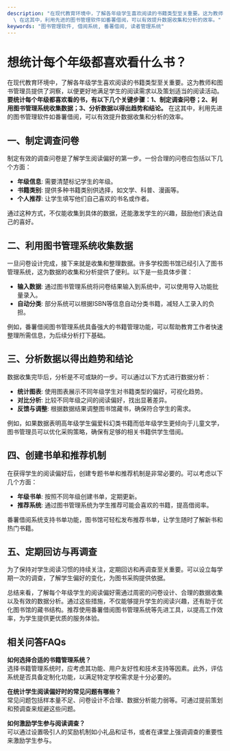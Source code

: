 ```yaml
---
description: "在现代教育环境中，了解各年级学生喜欢阅读的书籍类型至关重要。这为教师和图书管理员提供了洞察，以便更好地满足学生的阅读需求以及策划适当的阅读活动。**要统计每个年级都喜欢看的书，有以下几个关键步骤：1、制定调查问卷；2、利用图书管理系统收集数据；3、分析数据以得出趋势和结论。**\
  \ 在这其中，利用先进的图书管理软件如番薯借阅，可以有效提升数据收集和分析的效率。"
keywords: "图书管理软件, 借阅系统, 番薯借阅, 读者管理系统"
---
```

# 想统计每个年级都喜欢看什么书？

在现代教育环境中，了解各年级学生喜欢阅读的书籍类型至关重要。这为教师和图书管理员提供了洞察，以便更好地满足学生的阅读需求以及策划适当的阅读活动。**要统计每个年级都喜欢看的书，有以下几个关键步骤：1、制定调查问卷；2、利用图书管理系统收集数据；3、分析数据以得出趋势和结论。** 在这其中，利用先进的图书管理软件如番薯借阅，可以有效提升数据收集和分析的效率。

## 一、制定调查问卷
制定有效的调查问卷是了解学生阅读偏好的第一步。一份合理的问卷应包括以下几个方面：

- **年级信息**: 需要清楚标记学生的年级。
- **书籍类别**: 提供多种书籍类别供选择，如文学、科普、漫画等。
- **个人推荐**: 让学生填写他们自己喜欢的书名或作者。

通过这种方式，不仅能收集到具体的数据，还能激发学生的兴趣，鼓励他们表达自己的喜好。

## 二、利用图书管理系统收集数据
一旦问卷设计完成，接下来就是收集和整理数据。许多学校图书馆已经引入了图书管理系统，这为数据的收集和分析提供了便利。以下是一些具体步骤：

- **输入数据**: 通过图书管理系统将问卷结果输入到系统中，可以使用导入功能批量录入。
- **自动分类**: 部分系统可以根据ISBN等信息自动分类书籍，减轻人工录入的负担。

例如，番薯借阅图书管理系统具备强大的书籍管理功能，可以帮助教育工作者快速整理所需信息，为后续分析打下基础。

## 三、分析数据以得出趋势和结论
数据收集完毕后，分析是不可或缺的一步。可以通过以下方式进行数据分析：

- **统计图表**: 使用图表展示不同年级学生对书籍类型的偏好，可视化趋势。
- **对比分析**: 比较不同年级之间的阅读偏好，找出显著差异。
- **反馈与调整**: 根据数据结果调整图书馆藏书，确保符合学生的需求。

例如，如果数据表明高年级学生偏爱科幻类书籍而低年级学生更倾向于儿童文学，图书管理员可以优化采购策略，确保有足够的相关书籍供学生借阅。

## 四、创建书单和推荐机制
在获得学生的阅读偏好后，创建专题书单和推荐机制是非常必要的。可以考虑以下几个方面：

- **年级书单**: 按照不同年级创建书单，定期更新。
- **推荐系统**: 通过图书管理系统为学生推荐可能会喜欢的书籍，提高借阅率。

番薯借阅系统支持书单功能，图书馆可轻松发布推荐书单，让学生随时了解新书和热门书籍。

## 五、定期回访与再调查
为了保持对学生阅读习惯的持续关注，定期回访和再调查至关重要。可以设立每学期一次的调查，了解学生偏好的变化，为图书采购提供依据。

总结来看，了解每个年级学生的阅读偏好需通过周密的问卷设计、合理的数据收集以及有效的数据分析。通过这些措施，不仅能够提升学生的阅读兴趣，还有助于优化图书馆的藏书结构。推荐使用番薯借阅图书管理系统等先进工具，以提高工作效率，为学生提供更优质的服务体验。

## 相关问答FAQs

**如何选择合适的书籍管理系统？**  
选择书籍管理系统时，应考虑其功能、用户友好性和技术支持等因素。此外，评估系统是否具备定制化功能，以满足特定学校需求是十分必要的。

**在统计学生阅读偏好时的常见问题有哪些？**  
常见问题包括样本量不足、问卷设计不合理、数据分析能力弱等。可通过提前策划和预调查来规避这些问题。

**如何激励学生参与阅读调查？**  
可以通过设置吸引人的奖励机制如小礼品和证书，或者在课堂上强调调查的重要性来激励学生参与。
